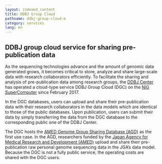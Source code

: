 ```yaml
---
layout: indexed_content
title: DDBJ Group Cloud
pathname: ddbj-group-cloud-e
category: services
lang: en
---
```


## DDBJ group cloud service for sharing pre-publication data <a name="dgc"></a>

As the sequencing technologies advance and the amount of genomic data
generated grows, it becomes critical to store, analyze and share
large-scale data with research collaborators efficiently. To facilitate
the sharing and analysis of pre-publication data among research groups,
the [DDBJ Center](/index-e.html) has operated a cloud-type service DDBJ
Group Cloud (DGC) on the [NIG
SuperComputer](https://sc.ddbj.nig.ac.jp/en) since February 2017.

In the DGC databases, users can upload and share their pre-publication
data with their research collaborators in the data models which are
identical to those of the public databases. Upon publication, users can
submit their data by simply transferring the data from the DGC database
to the corresponding public one of the DDBJ Center.

The DGC hosts the [AMED Genome Group Sharing Database
(AGD)](/agd/index-e.html) as the first use case. In the AGD, researchers
funded by the [Japan Agency for Medical Research and Development
(AMED)](//www.amed.go.jp/en) upload and share their pre-publication raw
personal genome sequencing data in the JGA’s data model. Because the DGC
is not a fully public service, the operating costs are shared with the
DGC users.

